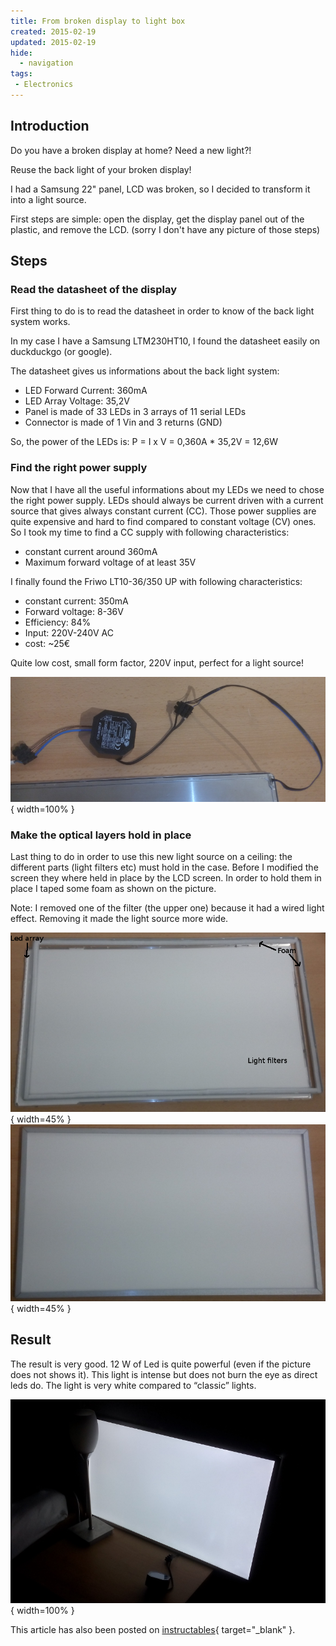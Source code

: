 ```yaml
---
title: From broken display to light box
created: 2015-02-19
updated: 2015-02-19
hide:
  - navigation
tags:
 - Electronics
---
```


## Introduction

Do you have a broken display at home? Need a new light?!

Reuse the back light of your broken display!

I had a Samsung 22" panel, LCD was broken, so I decided to transform it into a light source.

First steps are simple: open the display, get the display panel out of the plastic, and remove the LCD. (sorry I don't have any picture of those steps)

## Steps

### Read the datasheet of the display

First thing to do is to read the datasheet in order to know of the back light system works.

In my case I have a Samsung LTM230HT10, I found the datasheet easily on duckduckgo (or google).

The datasheet gives us informations about the back light system:

- LED Forward Current: 360mA
- LED Array Voltage: 35,2V
- Panel is made of 33 LEDs in 3 arrays of 11 serial LEDs
- Connector is made of 1 Vin and 3 returns (GND)

So, the power of the LEDs is: P = I x V = 0,360A * 35,2V = 12,6W

### Find the right power supply

Now that I have all the useful informations about my LEDs we need to chose the right power supply. LEDs should always be current driven with a current source that gives always constant current (CC). Those power supplies are quite expensive and hard to find compared to constant voltage (CV) ones. So I took my time to find a CC supply with following characteristics:

- constant current around 360mA
- Maximum forward voltage of at least 35V

I finally found the Friwo LT10-36/350 UP with following characteristics:

- constant current: 350mA
- Forward voltage: 8-36V
- Efficiency: 84%
- Input: 220V-240V AC
- cost: ~25€

Quite low cost, small form factor, 220V input, perfect for a light source!

![](assets/supply.png){ width=100% }

### Make the optical layers hold in place

Last thing to do in order to use this new light source on a ceiling: the different parts (light filters etc) must hold in the case. Before I modified the screen they where held in place by the LCD screen. In order to hold them in place I taped some foam as shown on the picture.

Note: I removed one of the filter (the upper one) because it had a wired light effect. Removing it made the light source more wide.

![](assets/foam.png){ width=45% }
![](assets/panel.png){ width=45% }

## Result

The result is very good. 12 W of Led is quite powerful (even if the picture does not shows it). This light is intense but does not burn the eye as direct leds do. The light is very white compared to “classic” lights.

![](assets/done.png){ width=100% }

This article has also been posted on [instructables](https://www.instructables.com/Turn-a-broken-22-display-into-a-light-box/){ target="_blank" }.